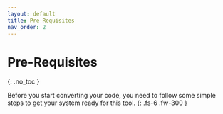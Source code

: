 ```yaml
---
layout: default
title: Pre-Requisites
nav_order: 2
---
```


# Pre-Requisites
{: .no_toc }

Before you start converting your code, you need to follow some simple steps to get your system ready for this tool.
{: .fs-6 .fw-300 }
